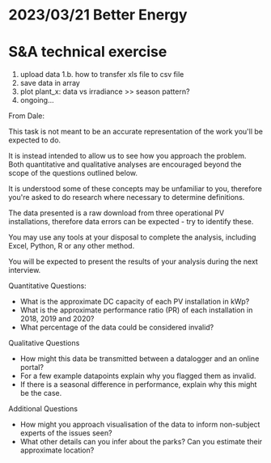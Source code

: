 # 2023/03/21 Better Energy
# S&amp;A technical exercise

1. upload data
1.b. how to transfer xls file to csv file
2. save data in array
3. plot plant_x: data vs irradiance >> season pattern?
4. ongoing...


From Dale:

This task is not meant to be an accurate representation of the work you'll be expected to do.

It is instead intended to allow us to see how you approach the problem. Both quantitative and qualitative analyses are encouraged beyond the scope of the questions outlined below.

It is understood some of these concepts may be unfamiliar to you, therefore you're asked to do research where necessary to determine definitions.

The data presented is a raw download from three operational PV installations, therefore data errors can be expected - try to identify these.

You may use any tools at your disposal to complete the analysis, including Excel, Python, R or any other method.

You will be expected to present the results of your analysis during the next interview.

Quantitative Questions:
- What is the approximate DC capacity of each PV installation in kWp?
- What is the approximate performance ratio (PR) of each installation in 2018, 2019 and 2020?
- What percentage of the data could be considered invalid?

Qualitative Questions
- How might this data be transmitted between a datalogger and an online portal?
- For a few example datapoints explain why you flagged them as invalid.
- If there is a seasonal difference in performance, explain why this might be the case.

Additional Questions
- How might you approach visualisation of the data to inform non-subject experts of the issues seen?
- What other details can you infer about the parks? Can you estimate their approximate location?
